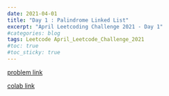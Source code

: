 ```yaml
---
date: 2021-04-01
title: "Day 1 : Palindrome Linked List"
excerpt: "April Leetcoding Challenge 2021 - Day 1"
#categories: blog
tags: Leetcode April_Leetcode_Challenge_2021
#toc: true
#toc_sticky: true
---
```


<script src="https://gist.github.com/1cg2cg3cg/425e27fb1249dde08b292b6baceea8ef.js"></script>

[problem link](https://leetcode.com/explore/challenge/card/april-leetcoding-challenge-2021/593/week-1-april-1st-april-7th/)

[colab link](https://colab.research.google.com/drive/1XsTck82FrJY-FpG8SSRN_9xmm89fbxCJ)
